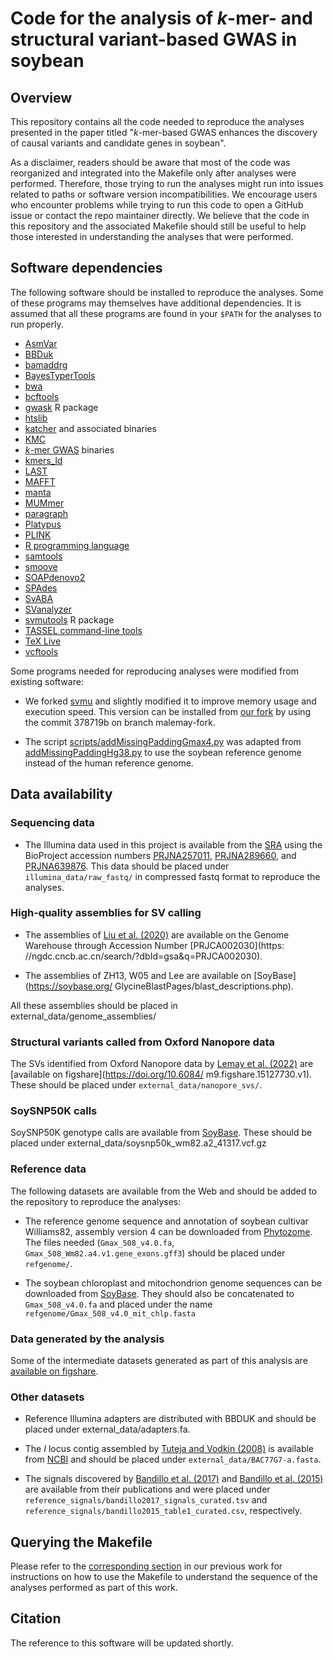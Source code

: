 # Code for the analysis of *k*-mer- and structural variant-based GWAS in soybean

## Overview

This repository contains all the code needed to reproduce the analyses
presented in the paper titled "*k*-mer-based GWAS enhances the discovery of
causal variants and candidate genes in soybean".

As a disclaimer, readers should be aware that most of the code was reorganized
and integrated into the Makefile only after analyses were performed.
Therefore, those trying to run the analyses might run into issues related to
paths or software version incompatibilities.  We encourage users who encounter
problems while trying to run this code to open a GitHub issue or contact the
repo maintainer directly. We believe that the code in this repository and the
associated Makefile should still be useful to help those interested in
understanding the analyses that were performed.

## Software dependencies

The following software should be installed to reproduce the analyses.  Some of
these programs may themselves have additional dependencies.  It is assumed that
all these programs are found in your `$PATH` for the analyses to run properly.

* [AsmVar](https://github.com/bioinformatics-centre/AsmVar)
* [BBDuk](https://jgi.doe.gov/data-and-tools/bbtools/bb-tools-user-guide/bbduk-guide/)
* [bamaddrg](https://github.com/ekg/bamaddrg)
* [BayesTyperTools](https://github.com/bioinformatics-centre/BayesTyper)
* [bwa](https://github.com/lh3/bwa)
* [bcftools](https://github.com/samtools/bcftools)
* [gwask](https://github.com/malemay/gwask) R package
* [htslib](https://github.com/samtools/htslib)
* [katcher](https://github.com/malemay/katcher) and associated binaries
* [KMC](https://github.com/refresh-bio/KMC)
* [*k*-mer GWAS](https://github.com/voichek/kmersGWAS) binaries
* [kmers_ld](https://github.com/malemay/kmers_ld)
* [LAST](https://gitlab.com/mcfrith/last)
* [MAFFT](https://mafft.cbrc.jp/alignment/software/)
* [manta](https://github.com/Illumina/manta)
* [MUMmer](https://github.com/mummer4/mummer)
* [paragraph](https://github.com/Illumina/paragraph)
* [Platypus](https://www.well.ox.ac.uk/research/research-groups/lunter-group/lunter-group/platypus-a-haplotype-based-variant-caller-for-next-generation-sequence-data)
* [PLINK](https://www.cog-genomics.org/plink2)
* [R programming language](https://cran.r-project.org/)
* [samtools](https://github.com/samtools/samtools)
* [smoove](https://github.com/brentp/smoove)
* [SOAPdenovo2](https://github.com/aquaskyline/SOAPdenovo2)
* [SPAdes](https://github.com/ablab/spades)
* [SvABA](https://github.com/walaj/svaba)
* [SVanalyzer](https://github.com/nhansen/SVanalyzer)
* [svmutools](https://github.com/malemay/svmutools) R package
* [TASSEL command-line tools](https://bitbucket.org/tasseladmin/tassel-5-source/wiki/Home)
* [TeX Live](https://www.tug.org/texlive/)
* [vcftools](https://github.com/vcftools/vcftools)

Some programs needed for reproducing analyses were modified from existing software:

* We forked [svmu](https://github.com/mahulchak/svmu) and slightly modified it
  to improve memory usage and execution speed. This version can be installed
  from [our fork](https://github.com/malemay/svmu) by using the commit 378719b on
  branch malemay-fork.

* The script
  [scripts/addMissingPaddingGmax4.py](https://github.com/malemay/soybean_sv_paper/blob/master/scripts/addMissingPaddingGmax4.py)
was adapted from
[addMissingPaddingHg38.py](https://github.com/vgteam/sv-genotyping-paper/blob/master/human/misc-scripts/addMissingPaddingHg38.py)
to use the soybean reference genome instead of the human reference genome.

## Data availability

### Sequencing data

* The Illumina data used in this project is available from the
  [SRA](https://www.ncbi.nlm.nih.gov/sra) using the BioProject accession
  numbers [PRJNA257011](https://www.ncbi.nlm.nih.gov/bioproject/PRJNA257011),
  [PRJNA289660](https://www.ncbi.nlm.nih.gov/bioproject/PRJNA289660),
  and [PRJNA639876](https://www.ncbi.nlm.nih.gov/bioproject/PRJNA639876).
  This data should be placed under `illumina_data/raw_fastq/` in compressed
  fastq format to reproduce the analyses.

### High-quality assemblies for SV calling

* The assemblies of [Liu et al. (2020)](https://doi.org/10.1016/j.cell.2020.05.023)
  are available on the Genome Warehouse through Accession Number
  [PRJCA002030](https: //ngdc.cncb.ac.cn/search/?dbId=gsa&q=PRJCA002030).

* The assemblies of ZH13, W05 and Lee are available on
  [SoyBase](https://soybase.org/ GlycineBlastPages/blast_descriptions.php).

All these assemblies should be placed in external_data/genome_assemblies/

### Structural variants called from Oxford Nanopore data

The SVs identified from Oxford Nanopore data by [Lemay et al. (2022)](https://doi.org/10.1186/s12915-022-01255-w)
are [available on figshare](https://doi.org/10.6084/ m9.figshare.15127730.v1).
These should be placed under `external_data/nanopore_svs/`.

### SoySNP50K calls

SoySNP50K genotype calls are available from [SoyBase](https://soybase.org/snps/).
These should be placed under external_data/soysnp50k_wm82.a2_41317.vcf.gz

### Reference data

The following datasets are available from the Web and should be added to the
repository to reproduce the analyses:

* The reference genome sequence and annotation of soybean cultivar Williams82,
  assembly version 4 can be downloaded from
  [Phytozome](https://phytozome-next.jgi.doe.gov/).  The files needed
  (`Gmax_508_v4.0.fa`, `Gmax_508_Wm82.a4.v1.gene_exons.gff3`) should be placed
  under `refgenome/`.

* The soybean chloroplast and mitochondrion genome sequences can be downloaded
  from
[SoyBase](https://www.soybase.org/GlycineBlastPages/blast_descriptions.php).
They should also be concatenated to `Gmax_508_v4.0.fa` and placed under the
name `refgenome/Gmax_508_v4.0_mit_chlp.fasta`

### Data generated by the analysis

Some of the intermediate datasets generated as part of this analysis are
 [available on figshare](https://doi.org/10.6084/m9.figshare.21699464.v3).

### Other datasets

* Reference Illumina adapters are distributed with BBDUK and should be placed
  under external_data/adapters.fa.

* The *I* locus contig assembled by [Tuteja and Vodkin (2008)](https://doi.org/10.2135/cropsci2007.10.0542tpg)
  is available from [NCBI](https://www.ncbi.nlm.nih.gov/nuccore/EF623854)
  and should be placed under `external_data/BAC77G7-a.fasta`.

* The signals discovered by [Bandillo et al. (2017)](https://doi.org/10.3835/plantgenome2016.06.0054)
	and [Bandillo et al. (2015)](https://doi.org/10.3835/plantgenome2015.04.0024) are available from their publications
	and were placed under `reference_signals/bandillo2017_signals_curated.tsv` and
	`reference_signals/bandillo2015_table1_curated.csv`, respectively.

## Querying the Makefile

Please refer to the
[corresponding section](https://github.com/malemay/soybean_sv_paper#querying-the-makefile) in
our previous work for instructions on how to use the Makefile to understand the
sequence of the analyses performed as part of this work.

## Citation

The reference to this software will be updated shortly.

